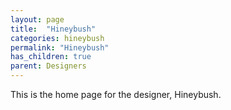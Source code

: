 ```yaml
---
layout: page
title:  "Hineybush"
categories: hineybush
permalink: "Hineybush"
has_children: true
parent: Designers
---
```

This is the home page for the designer, Hineybush.
